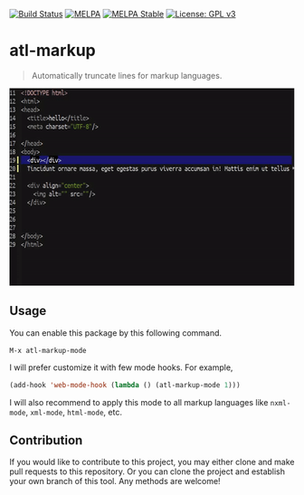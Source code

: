 [![Build Status](https://travis-ci.com/jcs-elpa/atl-markup.svg?branch=master)](https://travis-ci.com/jcs-elpa/atl-markup)
[![MELPA](https://melpa.org/packages/atl-markup-badge.svg)](https://melpa.org/#/atl-markup)
[![MELPA Stable](https://stable.melpa.org/packages/atl-markup-badge.svg)](https://stable.melpa.org/#/atl-markup)
[![License: GPL v3](https://img.shields.io/badge/License-GPL%20v3-blue.svg)](https://www.gnu.org/licenses/gpl-3.0)

# atl-markup
> Automatically truncate lines for markup languages.

<p align="center">
  <img src="./etc/demo.gif" width="600" height="349"/>
</p>

## Usage

You can enable this package by this following command.

```
M-x atl-markup-mode
```

I will prefer customize it with few mode hooks. For example, 

```el
(add-hook 'web-mode-hook (lambda () (atl-markup-mode 1)))
```

I will also recommend to apply this mode to all markup languages like `nxml-mode`,
`xml-mode`, `html-mode`, etc.

## Contribution

If you would like to contribute to this project, you may either 
clone and make pull requests to this repository. Or you can 
clone the project and establish your own branch of this tool. 
Any methods are welcome!
